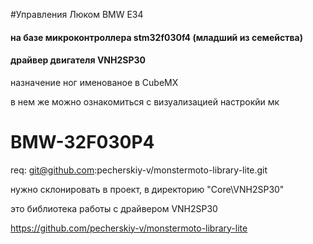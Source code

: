 #Управления Люком BMW E34
#### на базе микроконтроллера stm32f030f4 (младший из семейства)
#### драйвер двигателя VNH2SP30

 назначение ног именованое в CubeMX
 
 в нем же можно ознакомиться с визуализацией настрокйи мк 


# BMW-32F030P4
req: git@github.com:pecherskiy-v/monstermoto-library-lite.git

нужно склонировать в проект, в директорию "Core\VNH2SP30\"

это библиотека работы с драйвером VNH2SP30

https://github.com/pecherskiy-v/monstermoto-library-lite
